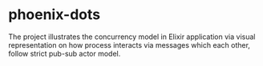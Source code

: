 # phoenix-dots
The project illustrates the concurrency model in Elixir application via visual representation on how process interacts via messages which each other, follow strict pub-sub actor model.
